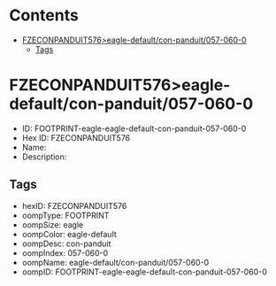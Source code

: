 



Contents
========

* [FZECONPANDUIT576>eagle-default/con-panduit/057-060-0](#fzeconpanduit576eagle-defaultcon-panduit057-060-0)
	* [Tags](#tags)

# FZECONPANDUIT576>eagle-default/con-panduit/057-060-0

- ID: FOOTPRINT-eagle-eagle-default-con-panduit-057-060-0
- Hex ID: FZECONPANDUIT576
- Name: 
- Description: 

## Tags

- hexID: FZECONPANDUIT576
- oompType: FOOTPRINT
- oompSize: eagle
- oompColor: eagle-default
- oompDesc: con-panduit
- oompIndex: 057-060-0
- oompName: eagle-default/con-panduit/057-060-0
- oompID: FOOTPRINT-eagle-eagle-default-con-panduit-057-060-0
